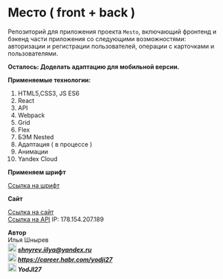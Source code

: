# Место ( front + back )

Репозиторий для приложения проекта `Mesto`, включающий фронтенд и бэкенд части приложения со следующими возможностями: авторизации и регистрации пользователей, операции с     карточками и пользователями. 

**Осталось: Доделать адаптацию для мобильной версии.**

**Применяемые технологии:**
1) HTML5,CSS3, JS ES6
2) React
3) API
4) Webpack
5) Grid
6) Flex
7) БЭМ Nested
8) Адаптация ( в процессе )
9) Анимации
10) Yandex Cloud
 
**Применяем шрифт**  

[Ссылка на шрифт](https://rsms.me/inter/)  

**Cайт**
 
[Ссылка на сайт](http://mesto.students.nomoredomains.club)  
[Ссылка на API](http://api.mesto.students.nomoredomains.club)
IP: 178.154.207.189
 
**Автор**  
Илья Шнырев  
***<img src="https://www.pngrepo.com/png/285/170/email.png" width="20" height="20">  shnyrev.iilya@yandex.ru***   
***<img src="https://simpleicons.org/icons/habr.svg" width="20" height="20">  https://career.habr.com/yodji27***  
***<img src="https://simpleicons.org/icons/telegram.svg" width="20" height="20">  YodJI27***  


